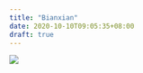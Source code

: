 ```yaml
---
title: "Bianxian"
date: 2020-10-10T09:05:35+08:00
draft: true
---
```


![](http://www.cocapai.com/uploads/b46bbe08-e7f6-d540-c9db-c293859791de.jpg)